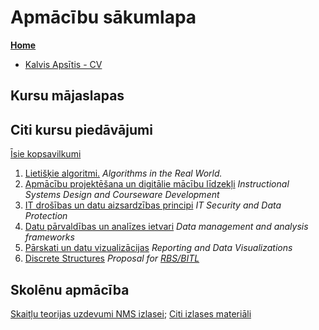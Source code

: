 # Apmācību sākumlapa

[**Home**](http://85.254.250.28/learning/LU/)

* [Kalvis Apsītis - CV](../Personal/CV_Kalvis_Apsitis_2019_lv.pdf)

<!--
## Kursu mājaslapas

-->


## Kursu mājaslapas


## Citi kursu piedāvājumi

[Īsie kopsavilkumi](http://85.254.250.28/training/miscellaneous/teaching-overview/content.html)

1. [Lietišķie algoritmi.](../algorithms/index.html) *Algorithms in the Real World.*
1. [Apmācību projektēšana un digitālie mācību līdzekļi](../isd/isd-description_lv.html)
*Instructional Systems Design and Courseware Development*
2. [IT drošības un datu aizsardzības principi](../itsecurity/itsecurity-description_lv.html) *IT Security and Data Protection*
3. [Datu pārvaldības un analīzes ietvari](../datamgmt/datamgmt-description_lv.html) *Data management and analysis frameworks*
4. [Pārskati un datu vizualizācijas](../visualizations/visualizations-description_lv.html) *Reporting and Data Visualizations*
5. [Discrete Structures](../discrete/index.html) *Proposal for [RBS/BITL](http://www.bitl.lv/)*


## Skolēnu apmācība

[Skaitļu teorijas uzdevumi NMS izlasei](http://85.254.250.28/training); [Citi izlases materiāli](http://www.dudajevagatve.lv/nt/)


